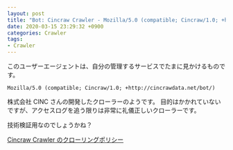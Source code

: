 ```yaml
---
layout: post
title: "Bot: Cincraw Crawler - Mozilla/5.0 (compatible; Cincraw/1.0; +http://cincrawdata.net/bot/)"
date: 2020-03-15 23:29:32 +0900
categories: Crawler
tags:
- Crawler
---
```


このユーザーエージェントは、自分の管理するサービスでたまに見かけるものです。

```
Mozilla/5.0 (compatible; Cincraw/1.0; +http://cincrawdata.net/bot/)
```

株式会社 CINC さんの開発したクローラーのようです。
目的はかかれていないですが、アクセスログを追う限りは非常に礼儀正しいクローラーです。

技術検証用なのでしょうかね？

[Cincraw Crawler のクローリングポリシー](https://cincrawdata.net/)
